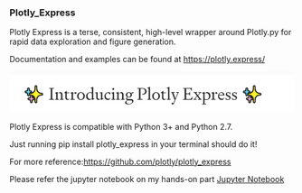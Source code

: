 ### Plotly_Express 

Plotly Express is a terse, consistent, high-level wrapper around Plotly.py for rapid data exploration and figure generation.

Documentation and examples can be found at https://plotly.express/

![image.png](./Plotly_Express.PNG)

Plotly Express is compatible with Python 3+ and Python 2.7.

Just running pip install plotly_express in your terminal should do it!


For more reference:https://github.com/plotly/plotly_express



Please refer the jupyter notebook on my hands-on part
[Jupyter Notebook](./Plotly_Express_HandsOn.ipynb)
